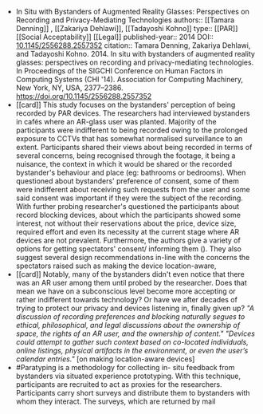 - In Situ with Bystanders of Augmented Reality Glasses: Perspectives on Recording and Privacy-Mediating Technologies
  authors:: [[Tamara Denning]] , [[Zakariya Dehlawi]], [[Tadayoshi Kohno]] 
  type:: [[PAR]] [[Social Acceptability]] [[Legal]] 
  published-year:: 2014
  DOI:: [10.1145/2556288.2557352](http://dx.doi.org/10.1145/2556288.2557352) 
  citation:: Tamara Denning, Zakariya Dehlawi, and Tadayoshi Kohno. 2014. In situ with bystanders of augmented reality glasses: perspectives on recording and privacy-mediating technologies. In Proceedings of the SIGCHI Conference on Human Factors in Computing Systems (CHI '14). Association for Computing Machinery, New York, NY, USA, 2377–2386. https://doi.org/10.1145/2556288.2557352
- [[card]] This study focuses on the bystanders' perception of being recorded by PAR devices. The researchers had interviewed bystanders in cafés where an AR-glass user was planted. Majority of the participants were indifferent to being recorded owing to the prolonged exposure to CCTVs that has somewhat normalised surveillance to an extent. Participants shared their views about being recorded in terms of several concerns, being recognised through the footage, it being a nuisance, the context in which it would be shared or the recorded bystander's behaviour and place (eg: bathrooms or bedrooms). When questioned about bystanders' preference of consent, some of them were indifferent about receiving such requests from the user and some said consent was important if they were the subject of the recording. With further probing researcher's questioned the participants about record blocking devices, about which the participants showed some interest, not without their reservations about the price, device size, required effort and even its necessity at the current stage where AR devices are not prevalent. Furthermore, the authors give a variety of options for getting spectators' consent/ informing them (). They also suggest several design recommendations in-line with the concerns the spectators raised such as making the device location-aware,
- [[card]] Notably, many of the bystanders didn't even notice that there was an AR user among them until probed by the researcher. Does that mean we have on a subconscious level become more accepting or rather indifferent towards technology? Or have we after decades of trying to protect our privacy and devices listening in, finally given up?
  _"A discussion of recording preferences and blocking naturally segues to ethical, philosophical, and legal discussions about the ownership of space, the rights of an AR user, and the ownership of content."_
  _"Devices could attempt to gather such context based on co-located individuals, online listings, physical artifacts in the environment, or even the user’s calendar entries."_ [on making location-aware devices]
- #Paratyping is a methodology for collecting in- situ feedback from bystanders via situated experience prototyping. With this technique, participants are recruited to act as proxies for the researchers. Participants carry short surveys and distribute them to bystanders with whom they interact. The surveys, which are returned by mail